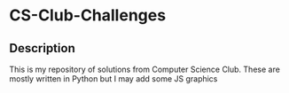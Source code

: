 # CS-Club-Challenges

## Description
This is my repository of solutions from Computer Science Club. These are mostly written in Python but I may add some JS graphics
